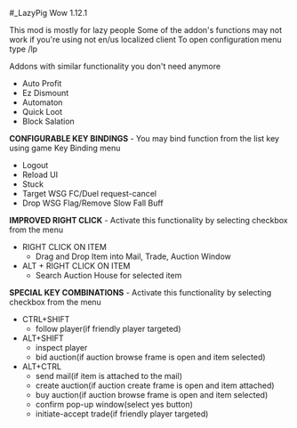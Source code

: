 #_LazyPig Wow 1.12.1 

This mod is mostly for lazy people
Some of the addon's functions may not work if you're using not en/us localized client
To open configuration menu type /lp

Addons with similar functionality you don't need anymore
- Auto Profit
- Ez Dismount
- Automaton
- Quick Loot
- Block Salation


**CONFIGURABLE KEY BINDINGS** - You may bind function from the list key using game Key Binding menu
- Logout
- Reload UI
- Stuck
- Target WSG FC/Duel request-cancel
- Drop WSG Flag/Remove Slow Fall Buff

**IMPROVED RIGHT CLICK** - Activate this functionality by selecting checkbox from the menu
- RIGHT CLICK ON ITEM
  - Drag and Drop Item into Mail, Trade, Auction Window
- ALT + RIGHT CLICK ON ITEM
  - Search Auction House for selected item

**SPECIAL KEY COMBINATIONS** - Activate this functionality by selecting checkbox from the menu
- CTRL+SHIFT
  - follow player(if friendly player targeted)
- ALT+SHIFT
  - inspect player
  - bid auction(if auction browse frame is open and item selected)
- ALT+CTRL
  - send mail(if item is attached to the mail)
  - create auction(if auction create frame is open and item attached)
  - buy auction(if auction browse frame is open and item selected)
  - confirm pop-up window(select yes button)
  - initiate-accept trade(if friendly player targeted)




